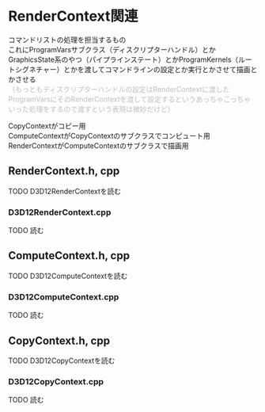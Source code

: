 # RenderContext関連
コマンドリストの処理を担当するもの  
これにProgramVarsサブクラス（ディスクリプターハンドル）とかGraphicsState系のやつ（パイプラインステート）とかProgramKernels（ルートシグネチャー）とかを渡してコマンドラインの設定とか実行とかさせて描画とかさせる  
<font color=#bfbfbf>（もっともディスクリプターハンドルの設定はRenderContextに渡したProgramVarsにそのRenderContextを渡して設定するというあっちゃこっちゃいった処理をするので渡すという表現は微妙だけど）</font>


CopyContextがコピー用  
ComputeContextがCopyContextのサブクラスでコンピュート用  
RenderContextがComputeContextのサブクラスで描画用  

## RenderContext.h, cpp
TODO    D3D12RenderContextを読む  


### D3D12RenderContext.cpp
TODO   読む  


## ComputeContext.h, cpp
TODO    D3D12ComputeContextを読む  


### D3D12ComputeContext.cpp
TODO   読む  



## CopyContext.h, cpp
TODO  D3D12CopyContextを読む  


### D3D12CopyContext.cpp
TODO  読む  

<!--stackedit_data:
eyJoaXN0b3J5IjpbLTEwMjQ1NzE0MjEsLTY3MDY3NDgxMCwxMz
U3NTEzMzM5LC0xNzQ2NTk2MjUyLC0xODk2NjA4MzUwLDEyNDU4
MTI1NDEsLTE5MTE5NjU5MDMsMTU4NTEwNDU3MCwtMTQ0MDc2NT
YyNSw0MjUzNDg0NTksLTEzMjE2Njg1OTYsMzEzNjYwMjM1LC0x
MTA2MzY3NzQ1LDE5OTc5NzUxNDcsLTIxMDc5MTk4OTYsLTgxOD
UwMTk1OCwtMTExODAxMzEwMyw5OTUwNjQxMDksMjA2MjQ5MTc1
MCwtOTYyMjA3NDg4XX0=
-->